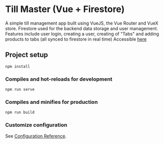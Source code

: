 # Till Master (Vue + Firestore)
A simple till management app built using VueJS, the Vue Router and VueX store. Firestore used for the backend data storage and user management.
Features include user login, creating a user, creating of "Tabs" and adding products to tabs (all synced to firestore in real time)
Accessible [here](https://till-master.netlify.app)

## Project setup
```
npm install
```

### Compiles and hot-reloads for development
```
npm run serve
```

### Compiles and minifies for production
```
npm run build
```

### Customize configuration
See [Configuration Reference](https://cli.vuejs.org/config/).

